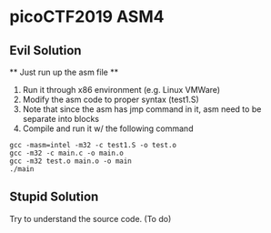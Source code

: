 # picoCTF2019 ASM4
## Evil Solution
** Just run up the asm file **

1. Run it through x86 environment (e.g. Linux VMWare)
2. Modify the asm code to proper syntax (test1.S)
3. Note that since the asm has jmp command in it, asm need to be separate into blocks
4. Compile and run it w/ the following command

```
gcc -masm=intel -m32 -c test1.S -o test.o
gcc -m32 -c main.c -o main.o
gcc -m32 test.o main.o -o main
./main
```

## Stupid Solution

Try to understand the source code. (To do)